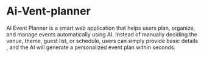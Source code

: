 # Ai-Vent-planner
AI Event Planner is a smart web application that helps users plan, organize, and manage events automatically using AI. Instead of manually deciding the venue, theme, guest list, or schedule, users can simply provide basic details , and the AI will generate a personalized event plan within seconds.
